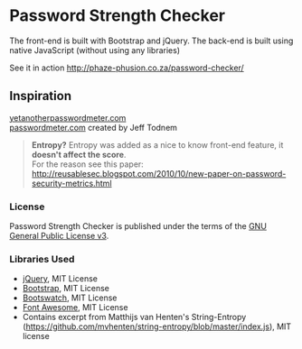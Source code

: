 # Password Strength Checker
The front-end is built with Bootstrap and jQuery. The back-end is built using native JavaScript (without using any libraries)

See it in action http://phaze-phusion.co.za/password-checker/

## Inspiration
[yetanotherpasswordmeter.com](http://www.yetanotherpasswordmeter.com)  
[passwordmeter.com](http://passwordmeter.com/) created by Jeff Todnem

> **Entropy?**
> Entropy was added as a nice to know front-end feature, it **doesn't affect the score**.  
> For the reason see this paper:  http://reusablesec.blogspot.com/2010/10/new-paper-on-password-security-metrics.html  

### License
Password Strength Checker is published under the terms of the [GNU General Public License v3](LICENSE).

### Libraries Used

* [jQuery](http://jquery.com/), MIT License
* [Bootstrap](http://getbootstrap.com/), MIT License
* [Bootswatch](http://bootswatch.com/), MIT License
* [Font Awesome](http://fontawesome.io/), MIT License
* Contains excerpt from Matthijs van Henten's String-Entropy (https://github.com/mvhenten/string-entropy/blob/master/index.js), MIT license